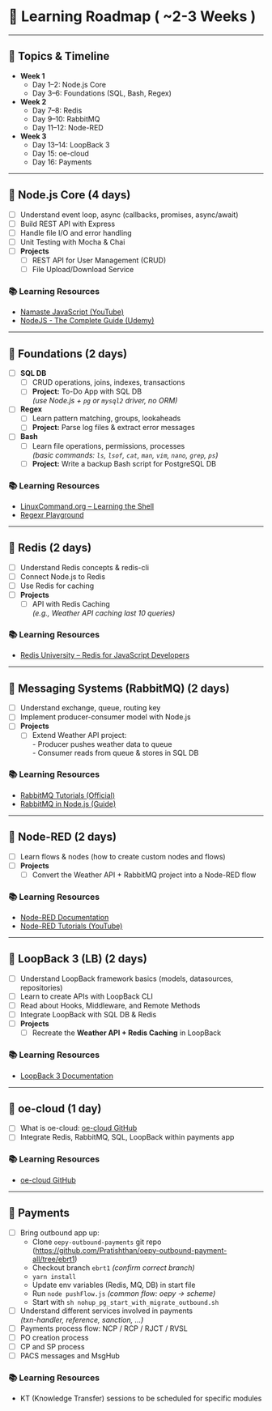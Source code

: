 # 🚀 Learning Roadmap ( ~2-3 Weeks )
 

---

## 📌 Topics & Timeline
- **Week 1**
  - Day 1–2: Node.js Core
  - Day 3–6: Foundations (SQL, Bash, Regex)
- **Week 2**
  - Day 7–8: Redis
  - Day 9–10: RabbitMQ
  - Day 11–12: Node-RED
- **Week 3**
  - Day 13–14: LoopBack 3
  - Day 15: oe-cloud
  - Day 16: Payments 

---


## 📌 Node.js Core (4 days)
- [ ] Understand event loop, async (callbacks, promises, async/await)
- [ ] Build REST API with Express
- [ ] Handle file I/O and error handling
- [ ] Unit Testing with Mocha & Chai
- [ ] **Projects**
  - [ ] REST API for User Management (CRUD)
  - [ ] File Upload/Download Service  

### 📚 Learning Resources
- [Namaste JavaScript (YouTube)](https://youtube.com/playlist?list=PLlasXeu85E9cQ32gLCvAvr9vNaUccPVNP&feature=shared)  
- [NodeJS - The Complete Guide (Udemy)](https://www.udemy.com/share/1013ho3@RYHnsYc4dbjTmctJKx444bPWcNhagY2r41_eucUlclvb_BwPHsP0JhxHmeHqtErj/)  

---

## 📌 Foundations (2 days)
- [ ] **SQL DB**
  - [ ] CRUD operations, joins, indexes, transactions
  - [ ] **Project:** To-Do App with SQL DB  
        *(use Node.js + `pg` or `mysql2` driver, no ORM)*  
- [ ] **Regex**
  - [ ] Learn pattern matching, groups, lookaheads
  - [ ] **Project:** Parse log files & extract error messages  
- [ ] **Bash**
  - [ ] Learn file operations, permissions, processes  
        *(basic commands: `ls`, `lsof`, `cat`, `man`, `vim`, `nano`, `grep`, `ps`)*  
  - [ ] **Project:** Write a backup Bash script for PostgreSQL DB  

### 📚 Learning Resources
- [LinuxCommand.org – Learning the Shell](https://linuxcommand.org/lc3_learning_the_shell.php)  
- [Regexr Playground](https://regexr.com/)  

---


## 📌 Redis (2 days)
- [ ] Understand Redis concepts & redis-cli
- [ ] Connect Node.js to Redis
- [ ] Use Redis for caching
- [ ] **Projects**
  - [ ] API with Redis Caching  
        *(e.g., Weather API caching last 10 queries)*  

### 📚 Learning Resources
- [Redis University – Redis for JavaScript Developers](https://university.redis.io/learningpath/jjzus2xg4rjdrt)  

---

## 📌 Messaging Systems (RabbitMQ) (2 days)
- [ ] Understand exchange, queue, routing key
- [ ] Implement producer-consumer model with Node.js
- [ ] **Projects**
  - [ ] Extend Weather API project:  
        - Producer pushes weather data to queue  
        - Consumer reads from queue & stores in SQL DB  

### 📚 Learning Resources
- [RabbitMQ Tutorials (Official)](https://www.rabbitmq.com/getstarted.html)  
- [RabbitMQ in Node.js (Guide)](https://www.cloudamqp.com/blog/part1-rabbitmq-for-beginners-what-is-rabbitmq.html)  

---

## 📌 Node-RED (2 days)
- [ ] Learn flows & nodes (how to create custom nodes and flows)
- [ ] **Projects**
  - [ ] Convert the Weather API + RabbitMQ project into a Node-RED flow  

### 📚 Learning Resources
- [Node-RED Documentation](https://nodered.org/docs/)  
- [Node-RED Tutorials (YouTube)](https://www.youtube.com/@Node-RED)  

---

## 📌 LoopBack 3 (LB) (2 days)
- [ ] Understand LoopBack framework basics (models, datasources, repositories)
- [ ] Learn to create APIs with LoopBack CLI
- [ ] Read about Hooks, Middleware, and Remote Methods
- [ ] Integrate LoopBack with SQL DB & Redis
- [ ] **Projects**
  - [ ] Recreate the **Weather API + Redis Caching** in LoopBack  

### 📚 Learning Resources
- [LoopBack 3 Documentation](https://loopback.io/doc/en/lb3/)  

---

## 📌 oe-cloud (1 day)
- [ ] What is oe-cloud: [oe-cloud GitHub](https://github.com/EdgeVerve/oe-cloud)  
- [ ] Integrate Redis, RabbitMQ, SQL, LoopBack within payments app  

### 📚 Learning Resources
- [oe-cloud GitHub](https://github.com/EdgeVerve/oe-cloud)  

---

## 📌 Payments
- [ ] Bring outbound app up:
    - Clone `oepy-outbound-payments` git repo (https://github.com/Pratishthan/oepy-outbound-payment-all/tree/ebrt1) 
    - Checkout branch `ebrt1` *(confirm correct branch)*  
    - `yarn install`  
    - Update env variables (Redis, MQ, DB) in start file
    - Run `node pushFlow.js` *(common flow: oepy → scheme)*  
    - Start with `sh nohup_pg_start_with_migrate_outbound.sh`  
- [ ] Understand different services involved in payments  
      *(txn-handler, reference, sanction, …)*  
- [ ] Payments process flow: NCP / RCP / RJCT / RVSL  
- [ ] PO creation process  
- [ ] CP and SP process  
- [ ] PACS messages and MsgHub  

### 📚 Learning Resources
- KT (Knowledge Transfer) sessions to be scheduled for specific modules  
